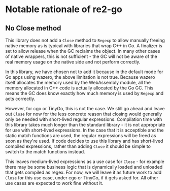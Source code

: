 # Notable rationale of re2-go

## No Close method

This library does not add a `Close` method to `Regexp` to allow manually freeing native memory as is
typical with libraries that wrap C++ in Go. A finalizer is set to allow release when the GC reclaims
the object. In many other cases of native wrappers, this is not sufficient - the GC will not be aware
of the real memory usage on the native side and not perform correctly.

In this library, we have chosen not to add it because in the default mode for Go apps using wazero,
the above limitation is not true. Because wazero itself allocates the memory used by the WebAssembly
module, all the memory allocated in C++ code is actually allocated by the Go GC. This means the GC
does know exactly how much memory is used by `Regexp` and acts correctly.

However, for cgo or TinyGo, this is not the case. We still go ahead and leave out `Close` for now
for the less concrete reason that closing would generally only be needed with short-lived regular
expressions. Compilation time with this library takes much longer than the standard library - it is
not appropriate for use with short-lived expressions. In the case that it is acceptible and the
static match functions are used, the regular expressions will be freed as soon as they're used.
If code decides to use this library and has short-lived compiled expressions, rather than adding
`Close` it should be simple to switch to the match functions instead.

This leaves medium-lived expressions as a use case for `Close` - for example there may be some
business logic that is dynamically loaded and unloaded that gets compiled as regex. For now, we
will leave it as future work to add `Close` for this use case, under cgo or TinyGo, if it gets
asked for. All other use cases are expected to work fine without it.

